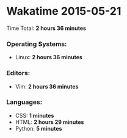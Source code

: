 # Wakatime 2015-05-21

Time Total: **2 hours 36 minutes**

### Operating Systems:
- Linux: **2 hours 36 minutes** 

### Editors:
- Vim: **2 hours 36 minutes** 

### Languages:
- CSS: **1 minutes** 
- HTML: **2 hours 29 minutes** 
- Python: **5 minutes** 

